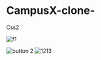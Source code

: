 # CampusX-clone-
Css2 

![f1](https://user-images.githubusercontent.com/66555692/87115998-698bba00-c292-11ea-9861-2bfa90a24d2b.jpg)

![button 2](https://user-images.githubusercontent.com/66555692/87115534-3a287d80-c291-11ea-9c85-8b3b254d8ed2.png)
![1213](https://user-images.githubusercontent.com/66555692/87050337-c13b0e80-c21b-11ea-94b6-7a71385b5920.png)
